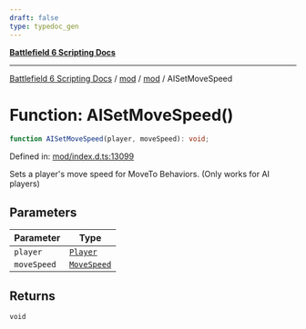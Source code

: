```yaml
---
draft: false
type: typedoc_gen
---
```


[**Battlefield 6 Scripting Docs**](../../../_index.md)

***

[Battlefield 6 Scripting Docs](../../../_index.md) / [mod](../../_index.md) / [mod](../_index.md) / AISetMoveSpeed

# Function: AISetMoveSpeed()

```ts
function AISetMoveSpeed(player, moveSpeed): void;
```

Defined in: [mod/index.d.ts:13099](https://github.com/battlefield-portal-community/portal-docs/blob/ff09b2690670f74de7e97198022e5a97ff1161ff/generators/santiago/mod/index.d.ts#L13099)

Sets a player's move speed for MoveTo Behaviors. (Only works for AI players)

## Parameters

| Parameter | Type |
| ------ | ------ |
| `player` | [`Player`](../Player/_index.md) |
| `moveSpeed` | [`MoveSpeed`](../MoveSpeed/_index.md) |

## Returns

`void`
